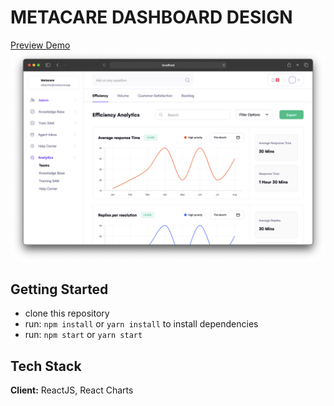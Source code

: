 # METACARE DASHBOARD DESIGN

[Preview Demo](https://metacare-rukkie.netlify.app/)
<img src="https://raw.githubusercontent.com/rukkiechovwe/metacare.app/main/screenshots/ss.png"/>

## Getting Started
- clone this repository
- run: `npm install` or `yarn install` to install dependencies
- run: `npm start` or `yarn start`

## Tech Stack
**Client:** ReactJS, React Charts